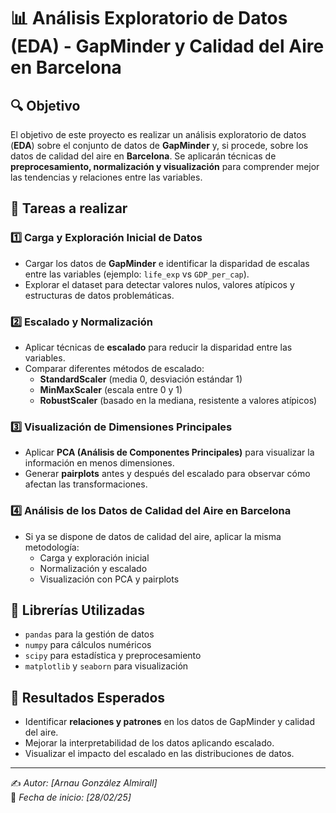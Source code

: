 # 📊 Análisis Exploratorio de Datos (EDA) - GapMinder y Calidad del Aire en Barcelona  

## 🔍 Objetivo  
El objetivo de este proyecto es realizar un análisis exploratorio de datos (**EDA**) sobre el conjunto de datos de **GapMinder** y, si procede, sobre los datos de calidad del aire en **Barcelona**. Se aplicarán técnicas de **preprocesamiento, normalización y visualización** para comprender mejor las tendencias y relaciones entre las variables.  

## 📝 Tareas a realizar  

### 1️⃣ **Carga y Exploración Inicial de Datos**  
- Cargar los datos de **GapMinder** e identificar la disparidad de escalas entre las variables (ejemplo: `life_exp` vs `GDP_per_cap`).  
- Explorar el dataset para detectar valores nulos, valores atípicos y estructuras de datos problemáticas.  

### 2️⃣ **Escalado y Normalización**  
- Aplicar técnicas de **escalado** para reducir la disparidad entre las variables.  
- Comparar diferentes métodos de escalado:  
  - **StandardScaler** (media 0, desviación estándar 1)  
  - **MinMaxScaler** (escala entre 0 y 1)  
  - **RobustScaler** (basado en la mediana, resistente a valores atípicos)  

### 3️⃣ **Visualización de Dimensiones Principales**  
- Aplicar **PCA (Análisis de Componentes Principales)** para visualizar la información en menos dimensiones.  
- Generar **pairplots** antes y después del escalado para observar cómo afectan las transformaciones.  

### 4️⃣ **Análisis de los Datos de Calidad del Aire en Barcelona**  
- Si ya se dispone de datos de calidad del aire, aplicar la misma metodología:  
  - Carga y exploración inicial  
  - Normalización y escalado  
  - Visualización con PCA y pairplots  

## 📌 Librerías Utilizadas  
- `pandas` para la gestión de datos  
- `numpy` para cálculos numéricos  
- `scipy` para estadística y preprocesamiento  
- `matplotlib` y `seaborn` para visualización  

## 🚀 Resultados Esperados  
- Identificar **relaciones y patrones** en los datos de GapMinder y calidad del aire.  
- Mejorar la interpretabilidad de los datos aplicando escalado.  
- Visualizar el impacto del escalado en las distribuciones de datos.  

---

✍️ *Autor: [Arnau González Almirall]*  
📅 *Fecha de inicio: [28/02/25]*  

